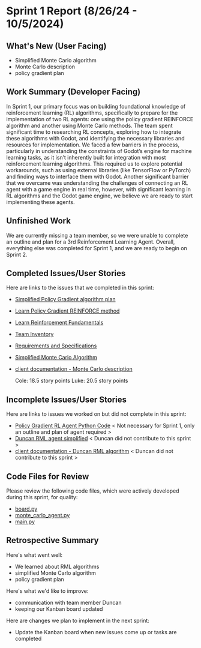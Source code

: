 # Sprint 1 Report (8/26/24 - 10/5/2024)

## What's New (User Facing)
 * Simplified Monte Carlo algorithm
 * Monte Carlo description
 * policy gradient plan

## Work Summary (Developer Facing)
In Sprint 1, our primary focus was on building foundational knowledge of reinforcement learning (RL) algorithms, specifically to prepare for the implementation of two RL agents: one using the policy gradient REINFORCE algorithm and another using Monte Carlo methods. The team spent significant time to researching RL concepts, exploring how to integrate these algorithms with Godot, and identifying the necessary libraries and resources for implementation. We faced a few barriers in the process, particularly in understanding the constraints of Godot’s engine for machine learning tasks, as it isn’t inherently built for integration with most reinforcement learning algorithms. This required us to explore potential workarounds, such as using external libraries (like TensorFlow or PyTorch) and finding ways to interface them with Godot. Another significant barrier that we overcame was understanding the challenges of connecting an RL agent with a game engine in real time, however, with significant learning in RL algorithms and the Godot game engine, we believe we are ready to start implementing these agents.

## Unfinished Work
We are currently missing a team member, so we were unable to complete an outline and plan for a 3rd Reinforcement Learning Agent. Overall, everything else was completed for Sprint 1, and we are ready to begin on Sprint 2.

## Completed Issues/User Stories
Here are links to the issues that we completed in this sprint:

 * [Simplified Policy Gradient algorithm plan](https://github.com/users/luwke1/projects/2/views/1?pane=issue&itemId=82255932)
 * [Learn Policy Gradient REINFORCE method](https://github.com/users/luwke1/projects/2/views/1?pane=issue&itemId=82238359)
 * [Learn Reinforcement Fundamentals](https://github.com/users/luwke1/projects/2/views/1?pane=issue&itemId=82238108)
 * [Team Inventory](https://github.com/users/luwke1/projects/2/views/1?pane=issue&itemId=82033740)
 * [Requirements and Specifications](https://github.com/users/luwke1/projects/2/views/1?pane=issue&itemId=82034583)
 * [Simplified Monte Carlo Algorithm](https://github.com/users/luwke1/projects/2/views/1?pane=issue&itemId=82033188)
 * [client documentation - Monte Carlo description](https://github.com/users/luwke1/projects/2/views/1?pane=issue&itemId=82261972)

   Cole: 18.5 story points
   Luke: 20.5 story points
 
 ## Incomplete Issues/User Stories
 Here are links to issues we worked on but did not complete in this sprint:
 
 * [Policy Gradient RL Agent Python Code](https://github.com/users/luwke1/projects/2/views/1?pane=issue&itemId=82135261) < Not necessary for Sprint 1, only an outline and plan of agent required >
 * [Duncan RML agent simplified](https://github.com/users/luwke1/projects/2/views/1?pane=issue&itemId=82033740&pane=issue&itemId=82261692) < Duncan did not contribute to this sprint >
 * [client documentation - Duncan RML algorithm](https://github.com/users/luwke1/projects/2/views/1?pane=issue&itemId=82033740&pane=issue&itemId=82262011) < Duncan did not contribute to this sprint >

## Code Files for Review
Please review the following code files, which were actively developed during this sprint, for quality:
 * [board.py](https://github.com/luwke1/godot-agents/blob/23bdbfa546baf0c8228cf789a594f8c517f1f1ce/simplified_algorithms/board.py)
 * [monte_carlo_agent.py](https://github.com/luwke1/godot-agents/blob/23bdbfa546baf0c8228cf789a594f8c517f1f1ce/simplified_algorithms/monte_carlo_agent.py)
 * [main.py](https://github.com/luwke1/godot-agents/blob/23bdbfa546baf0c8228cf789a594f8c517f1f1ce/simplified_algorithms/main.py)
 
## Retrospective Summary
Here's what went well:
  * We learned about RML algorithms
  * simplified Monte Carlo algorithm
  * policy gradient plan
 
Here's what we'd like to improve:
   * communication with team member Duncan
   * keeping our Kanban board updated
  
Here are changes we plan to implement in the next sprint:
   * Update the Kanban board when new issues come up or tasks are completed
